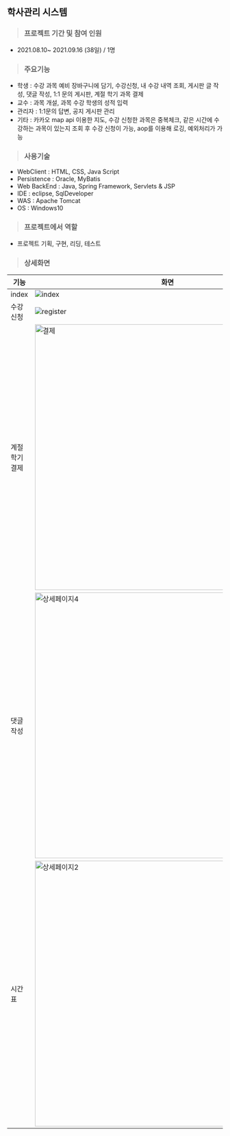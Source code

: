 ## 학사관리 시스템
>### 프로젝트 기간 및 참여 인원
 * 2021.08.10~ 2021.09.16 (38일) / 1명

>### 주요기능
- 학생 : 수강 과목 예비 장바구니에 담기, 수강신청, 내 수강 내역 조회, 게시판 글 작성, 댓글 작성, 1:1 문의 게시판, 계절 학기 과목 결제
- 교수 : 과목 개설, 과목 수강 학생의 성적 입력
- 관리자 : 1:1문의 답변, 공지 게시판 관리 
- 기타 : 카카오 map api 이용한 지도, 수강 신청한 과목은 중복체크, 같은 시간에 수강하는 과목이 있는지 조회 후 수강 신청이 가능, aop를 이용해 로깅, 예외처리가 가능

>### 사용기술
- WebClient : HTML, CSS, Java Script
- Persistence : Oracle, MyBatis 
- Web BackEnd : Java, Spring Framework, Servlets & JSP
- IDE : eclipse, SqlDeveloper 
- WAS : Apache Tomcat
- OS : Windows10

>### 프로젝트에서 역할
- 프로젝트 기획, 구현, 리딩, 테스트
>### 상세화면

|기능|화면|
|--|--|
|index|![index](https://user-images.githubusercontent.com/74636104/135705221-c8d27681-53a8-40fc-afe7-958cc76e3ed3.gif)|
|수강신청|![register](https://user-images.githubusercontent.com/74636104/135705679-4db69234-43af-4dce-84f2-8cdd2540c4d3.gif)|
|계절학기결제|<img width="620" alt="결제" src="https://user-images.githubusercontent.com/74636104/135705860-ee2b125a-bb04-41bb-b782-e5a91e64431f.PNG">|
|댓글작성|<img width="620" alt="상세페이지4" src="https://user-images.githubusercontent.com/74636104/135705740-fba04d1e-0efd-4151-acd0-27ddb9e5bb46.PNG">|
|시간표|<img width="620" alt="상세페이지2" src="https://user-images.githubusercontent.com/74636104/135705748-63423efc-55af-44a1-937c-9f978d31e8ba.PNG">|






